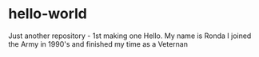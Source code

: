 # hello-world
Just another repository - 1st making one
Hello.  My name is Ronda
I joined the Army in 1990's and finished my time as a Veternan
